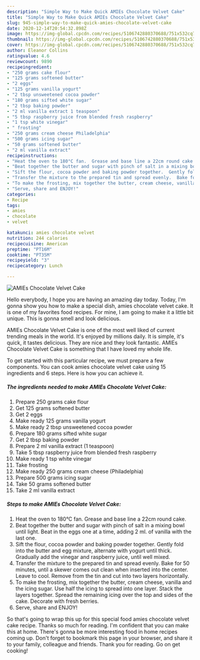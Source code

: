 ```yaml
---
description: "Simple Way to Make Quick AMIEs Chocolate Velvet Cake"
title: "Simple Way to Make Quick AMIEs Chocolate Velvet Cake"
slug: 945-simple-way-to-make-quick-amies-chocolate-velvet-cake
date: 2020-12-14T20:54:32.898Z
image: https://img-global.cpcdn.com/recipes/5106742880370688/751x532cq70/amies-chocolate-velvet-cake-recipe-main-photo.jpg
thumbnail: https://img-global.cpcdn.com/recipes/5106742880370688/751x532cq70/amies-chocolate-velvet-cake-recipe-main-photo.jpg
cover: https://img-global.cpcdn.com/recipes/5106742880370688/751x532cq70/amies-chocolate-velvet-cake-recipe-main-photo.jpg
author: Eleanor Collins
ratingvalue: 4.6
reviewcount: 9890
recipeingredient:
- "250 grams cake flour"
- "125 grams softened butter"
- "2 eggs"
- "125 grams vanilla yogurt"
- "2 tbsp unsweetened cocoa powder"
- "180 grams sifted white sugar"
- "2 tbsp baking powder"
- "2 ml vanilla extract 1 teaspoon"
- "5 tbsp raspberry juice from blended fresh raspberry"
- "1 tsp white vinegar"
- " frosting"
- "250 grams cream cheese Philadelphia"
- "500 grams icing sugar"
- "50 grams softened butter"
- "2 ml vanilla extract"
recipeinstructions:
- "Heat the oven to 180°C fan.  Grease and base line a 22cm round cake."
- "Beat together the butter and sugar with pinch of salt in a mixing bowl until light.  Beat in the eggs one at a time, adding 2 ml. of vanilla with the last one."
- "Sift the flour, cocoa powder and baking powder together.  Gently fold into the butter and egg mixture, alternate with yogurt until thick.  Gradually add the vinegar and raspberry juice, until well mixed."
- "Transfer the mixture to the prepared tin and spread evenly.  Bake for 50 minutes, until a skewer comes out clean when inserted into the center.  Leave to cool.  Remove from the tin and cut into two layers horizontally."
- "To make the frosting, mix together the butter, cream cheese, vanilla and the icing sugar.  Use half the icing to spread into one layer.  Stack the layers together.  Spread the remaining icing over the top and sides of the cake.  Decorate with fresh berries."
- "Serve, share and ENJOY!"
categories:
- Recipe
tags:
- amies
- chocolate
- velvet

katakunci: amies chocolate velvet 
nutrition: 244 calories
recipecuisine: American
preptime: "PT16M"
cooktime: "PT35M"
recipeyield: "3"
recipecategory: Lunch

---
```



![AMIEs Chocolate Velvet Cake](https://img-global.cpcdn.com/recipes/5106742880370688/751x532cq70/amies-chocolate-velvet-cake-recipe-main-photo.jpg)

Hello everybody, I hope you are having an amazing day today. Today, I'm gonna show you how to make a special dish, amies chocolate velvet cake. It is one of my favorites food recipes. For mine, I am going to make it a little bit unique. This is gonna smell and look delicious.



AMIEs Chocolate Velvet Cake is one of the most well liked of current trending meals in the world. It's enjoyed by millions daily. It is simple, it's quick, it tastes delicious. They are nice and they look fantastic. AMIEs Chocolate Velvet Cake is something that I have loved my whole life.


To get started with this particular recipe, we must prepare a few components. You can cook amies chocolate velvet cake using 15 ingredients and 6 steps. Here is how you can achieve it.

<!--inarticleads1-->

##### The ingredients needed to make AMIEs Chocolate Velvet Cake:

1. Prepare 250 grams cake flour
1. Get 125 grams softened butter
1. Get 2 eggs
1. Make ready 125 grams vanilla yogurt
1. Make ready 2 tbsp unsweetened cocoa powder
1. Prepare 180 grams sifted white sugar
1. Get 2 tbsp baking powder
1. Prepare 2 ml vanilla extract (1 teaspoon)
1. Take 5 tbsp raspberry juice from blended fresh raspberry
1. Make ready 1 tsp white vinegar
1. Take  frosting
1. Make ready 250 grams cream cheese (Philadelphia)
1. Prepare 500 grams icing sugar
1. Take 50 grams softened butter
1. Take 2 ml vanilla extract




<!--inarticleads2-->

##### Steps to make AMIEs Chocolate Velvet Cake:

1. Heat the oven to 180°C fan.  Grease and base line a 22cm round cake.
1. Beat together the butter and sugar with pinch of salt in a mixing bowl until light.  Beat in the eggs one at a time, adding 2 ml. of vanilla with the last one.
1. Sift the flour, cocoa powder and baking powder together.  Gently fold into the butter and egg mixture, alternate with yogurt until thick.  Gradually add the vinegar and raspberry juice, until well mixed.
1. Transfer the mixture to the prepared tin and spread evenly.  Bake for 50 minutes, until a skewer comes out clean when inserted into the center.  Leave to cool.  Remove from the tin and cut into two layers horizontally.
1. To make the frosting, mix together the butter, cream cheese, vanilla and the icing sugar.  Use half the icing to spread into one layer.  Stack the layers together.  Spread the remaining icing over the top and sides of the cake.  Decorate with fresh berries.
1. Serve, share and ENJOY!




So that's going to wrap this up for this special food amies chocolate velvet cake recipe. Thanks so much for reading. I'm confident that you can make this at home. There's gonna be more interesting food in home recipes coming up. Don't forget to bookmark this page in your browser, and share it to your family, colleague and friends. Thank you for reading. Go on get cooking!
